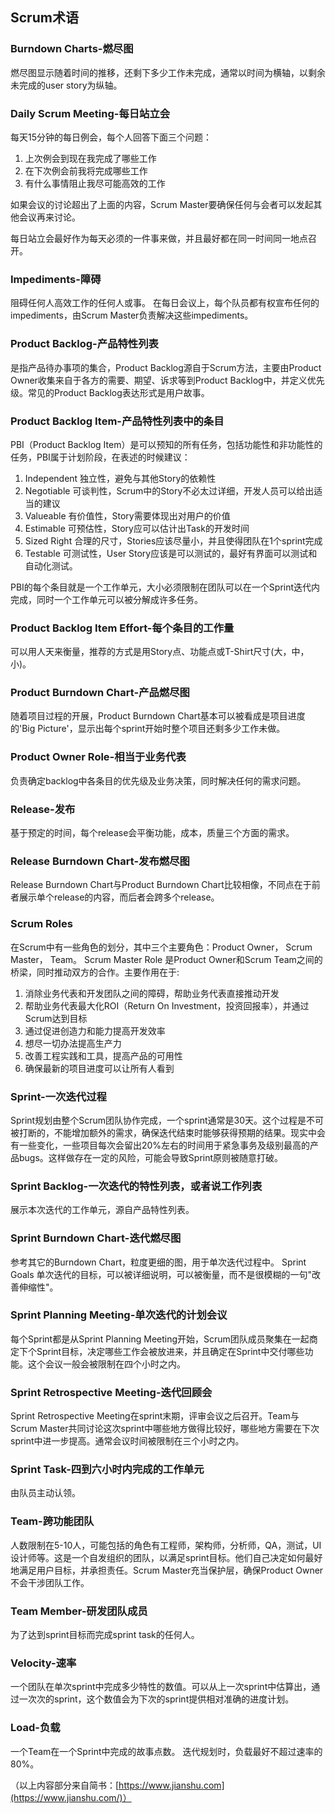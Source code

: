 ## Scrum术语

### Burndown Charts-燃尽图

燃尽图显示随着时间的推移，还剩下多少工作未完成，通常以时间为横轴，以剩余未完成的user story为纵轴。

### Daily Scrum Meeting-每日站立会

每天15分钟的每日例会，每个人回答下面三个问题：

1. 上次例会到现在我完成了哪些工作
2. 在下次例会前我将完成哪些工作
3. 有什么事情阻止我尽可能高效的工作

如果会议的讨论超出了上面的内容，Scrum Master要确保任何与会者可以发起其他会议再来讨论。

每日站立会最好作为每天必须的一件事来做，并且最好都在同一时间同一地点召开。

### Impediments-障碍

阻碍任何人高效工作的任何人或事。
在每日会议上，每个队员都有权宣布任何的impediments，由Scrum Master负责解决这些impediments。

### Product Backlog-产品特性列表

是指产品待办事项的集合，Product Backlog源自于Scrum方法，主要由Product Owner收集来自于各方的需要、期望、诉求等到Product Backlog中，并定义优先级。常见的Product Backlog表达形式是用户故事。

### Product Backlog Item-产品特性列表中的条目

PBI（Product Backlog Item）是可以预知的所有任务，包括功能性和非功能性的任务，PBI属于计划阶段，在表述的时候建议：

1. Independent 独立性，避免与其他Story的依赖性
2. Negotiable 可谈判性，Scrum中的Story不必太过详细，开发人员可以给出适当的建议
3. Valueable 有价值性，Story需要体现出对用户的价值
4. Estimable 可预估性，Story应可以估计出Task的开发时间
5. Sized Right 合理的尺寸，Stories应该尽量小，并且使得团队在1个sprint完成
6. Testable 可测试性，User Story应该是可以测试的，最好有界面可以测试和自动化测试。

PBI的每个条目就是一个工作单元，大小必须限制在团队可以在一个Sprint迭代内完成，同时一个工作单元可以被分解成许多任务。

### Product Backlog Item Effort-每个条目的工作量

可以用人天来衡量，推荐的方式是用Story点、功能点或T-Shirt尺寸(大，中，小)。

### Product Burndown Chart-产品燃尽图

随着项目过程的开展，Product Burndown Chart基本可以被看成是项目进度的'Big Picture'，显示出每个sprint开始时整个项目还剩多少工作未做。

### Product Owner Role-相当于业务代表

负责确定backlog中各条目的优先级及业务决策，同时解决任何的需求问题。

### Release-发布

 基于预定的时间，每个release会平衡功能，成本，质量三个方面的需求。

### Release Burndown Chart-发布燃尽图

 Release Burndown Chart与Product Burndown Chart比较相像，不同点在于前者展示单个release的内容，而后者会跨多个release。

### Scrum Roles

在Scrum中有一些角色的划分，其中三个主要角色：Product Owner， Scrum Master，  Team。
 Scrum Master Role 是Product Owner和Scrum Team之间的桥梁，同时推动双方的合作。主要作用在于:

1. 消除业务代表和开发团队之间的障碍，帮助业务代表直接推动开发
2. 帮助业务代表最大化ROI（Return On Investment，投资回报率），并通过Scrum达到目标
3. 通过促进创造力和能力提高开发效率
4. 想尽一切办法提高生产力
5. 改善工程实践和工具，提高产品的可用性
6. 确保最新的项目进度可以让所有人看到

### Sprint-一次迭代过程

Sprint规划由整个Scrum团队协作完成，一个sprint通常是30天。这个过程是不可被打断的，不能增加额外的需求，确保迭代结束时能够获得预期的结果。现实中会有一些变化，一些项目每次会留出20%左右的时间用于紧急事务及级别最高的产品bugs。这样做存在一定的风险，可能会导致Sprint原则被随意打破。

### Sprint Backlog-一次迭代的特性列表，或者说工作列表

展示本次迭代的工作单元，源自产品特性列表。

### Sprint Burndown Chart-迭代燃尽图

参考其它的Burndown Chart，粒度更细的图，用于单次迭代过程中。
 Sprint Goals 单次迭代的目标，可以被详细说明，可以被衡量，而不是很模糊的一句"改善伸缩性"。

### Sprint Planning Meeting-单次迭代的计划会议

每个Sprint都是从Sprint Planning Meeting开始，Scrum团队成员聚集在一起商定下个Sprint目标，决定哪些工作会被放进来，并且确定在Sprint中交付哪些功能。这个会议一般会被限制在四个小时之内。

### Sprint Retrospective Meeting-迭代回顾会

Sprint Retrospective Meeting在sprint末期，评审会议之后召开。Team与Scrum Master共同讨论这次sprint中哪些地方做得比较好，哪些地方需要在下次sprint中进一步提高。通常会议时间被限制在三个小时之内。

### Sprint Task-四到六小时内完成的工作单元

由队员主动认领。

### Team-跨功能团队

人数限制在5-10人，可能包括的角色有工程师，架构师，分析师，QA，测试，UI设计师等。这是一个自发组织的团队，以满足sprint目标。他们自己决定如何最好地满足用户目标，并承担责任。Scrum Master充当保护层，确保Product Owner不会干涉团队工作。

### Team Member-研发团队成员

为了达到sprint目标而完成sprint task的任何人。

### Velocity-速率

一个团队在单次sprint中完成多少特性的数值。可以从上一次sprint中估算出，通过一次次的sprint，这个数值会为下次的sprint提供相对准确的进度计划。

### Load-负载

一个Team在一个Sprint中完成的故事点数。
 迭代规划时，负载最好不超过速率的80%。

（以上内容部分来自简书：[https://www.jianshu.com](https://www.jianshu.com/)）